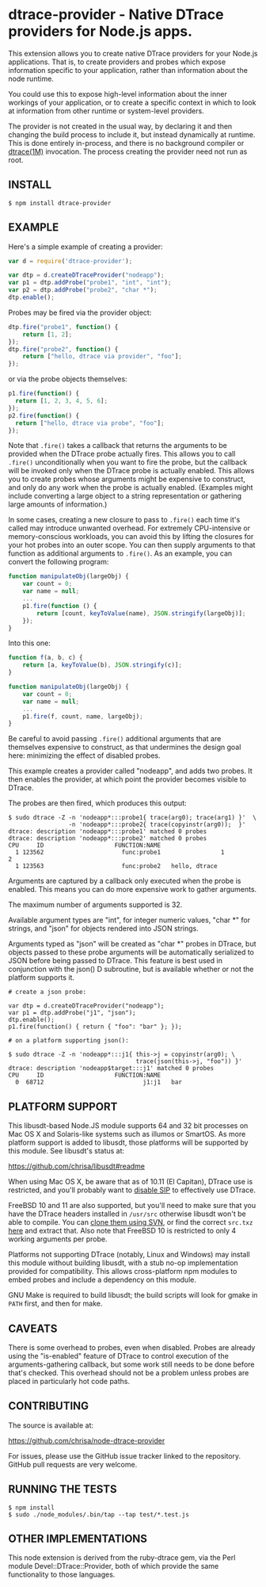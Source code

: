 # dtrace-provider - Native DTrace providers for Node.js apps.

This extension allows you to create native DTrace providers for your
Node.js applications. That is, to create providers and probes which
expose information specific to your application, rather than
information about the node runtime.

You could use this to expose high-level information about the inner
workings of your application, or to create a specific context in which
to look at information from other runtime or system-level providers. 

The provider is not created in the usual way, by declaring it and then
changing the build process to include it, but instead dynamically at
runtime. This is done entirely in-process, and there is no background
compiler or [dtrace(1M)](https://illumos.org/man/1M/dtrace) invocation.
The process creating the provider need not run as root.

## INSTALL

    $ npm install dtrace-provider

## EXAMPLE

Here's a simple example of creating a provider:

```javascript
var d = require('dtrace-provider');

var dtp = d.createDTraceProvider("nodeapp");
var p1 = dtp.addProbe("probe1", "int", "int");
var p2 = dtp.addProbe("probe2", "char *");
dtp.enable();
```

Probes may be fired via the provider object:

```javascript
dtp.fire("probe1", function() {
    return [1, 2];
});
dtp.fire("probe2", function() {
    return ["hello, dtrace via provider", "foo"];
});
```

or via the probe objects themselves:

```javascript
p1.fire(function() {
  return [1, 2, 3, 4, 5, 6];
});
p2.fire(function() {
  return ["hello, dtrace via probe", "foo"];
});
```

Note that `.fire()` takes a callback that returns the arguments to be
provided when the DTrace probe actually fires. This allows you to call
`.fire()` unconditionally when you want to fire the probe, but the
callback will be invoked only when the DTrace probe is actually
enabled. This allows you to create probes whose arguments might be
expensive to construct, and only do any work when the probe is
actually enabled. (Examples might include converting a large object to
a string representation or gathering large amounts of information.)

In some cases, creating a new closure to pass to `.fire()` each time
it's called may introduce unwanted overhead. For extremely
CPU-intensive or memory-conscious workloads, you can avoid this by
lifting the closures for your hot probes into an outer scope. You can
then supply arguments to that function as additional arguments to
`.fire()`. As an example, you can convert the following program:

```javascript
function manipulateObj(largeObj) {
    var count = 0;
    var name = null;
    ...
    p1.fire(function () {
        return [count, keyToValue(name), JSON.stringify(largeObj)];
    });
}
```

Into this one:

```javascript
function f(a, b, c) {
    return [a, keyToValue(b), JSON.stringify(c)];
}

function manipulateObj(largeObj) {
    var count = 0;
    var name = null;
    ...
    p1.fire(f, count, name, largeObj);
}
```

Be careful to avoid passing `.fire()` additional arguments that are
themselves expensive to construct, as that undermines the design goal
here: minimizing the effect of disabled probes.

This example creates a provider called "nodeapp", and adds two
probes. It then enables the provider, at which point the provider
becomes visible to DTrace.

The probes are then fired, which produces this output:

    $ sudo dtrace -Z -n 'nodeapp*:::probe1{ trace(arg0); trace(arg1) }'  \
                     -n 'nodeapp*:::probe2{ trace(copyinstr(arg0));  }'
    dtrace: description 'nodeapp*:::probe1' matched 0 probes
    dtrace: description 'nodeapp*:::probe2' matched 0 probes
    CPU     ID                    FUNCTION:NAME
      1 123562                      func:probe1                 1                2
      1 123563                      func:probe2   hello, dtrace                    

Arguments are captured by a callback only executed when the probe is
enabled. This means you can do more expensive work to gather arguments.

The maximum number of arguments supported is 32. 

Available argument types are "int", for integer numeric values,
"char *" for strings, and "json" for objects rendered into JSON strings.

Arguments typed as "json" will be created as "char *" probes in
DTrace, but objects passed to these probe arguments will be
automatically serialized to JSON before being passed to DTrace. This
feature is best used in conjunction with the json() D subroutine, but
is available whether or not the platform supports it.

    # create a json probe:

    var dtp = d.createDTraceProvider("nodeapp");
    var p1 = dtp.addProbe("j1", "json");
    dtp.enable();
    p1.fire(function() { return { "foo": "bar" }; });

    # on a platform supporting json():

    $ sudo dtrace -Z -n 'nodeapp*:::j1{ this->j = copyinstr(arg0); \
                                        trace(json(this->j, "foo")) }'
    dtrace: description 'nodeapp$target:::j1' matched 0 probes
    CPU     ID                    FUNCTION:NAME
      0  68712                            j1:j1   bar

## PLATFORM SUPPORT

This libusdt-based Node.JS module supports 64 and 32 bit processes on
Mac OS X and Solaris-like systems such as illumos or SmartOS. As more
platform support is added to libusdt, those platforms will be
supported by this module. See libusdt's status at:

  https://github.com/chrisa/libusdt#readme

When using Mac OS X, be aware that as of 10.11 (El Capitan), DTrace use
is restricted, and you'll probably want to
[disable SIP](http://internals.exposed/blog/dtrace-vs-sip.html) to
effectively use DTrace.

FreeBSD 10 and 11 are also supported, but you'll need to make sure that
you have the DTrace headers installed in `/usr/src` otherwise libusdt
won't be able to compile. You can
[clone them using SVN](https://www.freebsd.org/doc/handbook/svn.html),
or find the correct `src.txz`
[here](http://ftp.freebsd.org/pub/FreeBSD/releases/) and extract that.
Also note that FreeBSD 10 is restricted to only 4 working arguments per
probe.

Platforms not supporting DTrace (notably, Linux and Windows) may
install this module without building libusdt, with a stub no-op
implementation provided for compatibility. This allows cross-platform
npm modules to embed probes and include a dependency on this module.

GNU Make is required to build libusdt; the build scripts will look for
gmake in `PATH` first, and then for make.

## CAVEATS

There is some overhead to probes, even when disabled. Probes are
already using the "is-enabled" feature of DTrace to control execution
of the arguments-gathering callback, but some work still needs to be
done before that's checked. This overhead should not be a problem
unless probes are placed in particularly hot code paths.

## CONTRIBUTING

The source is available at:

  https://github.com/chrisa/node-dtrace-provider

For issues, please use the GitHub issue tracker linked to the
repository. GitHub pull requests are very welcome.

## RUNNING THE TESTS

```shell
$ npm install
$ sudo ./node_modules/.bin/tap --tap test/*.test.js
```

## OTHER IMPLEMENTATIONS

This node extension is derived from the ruby-dtrace gem, via the Perl
module Devel::DTrace::Provider, both of which provide the same
functionality to those languages.
